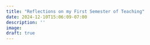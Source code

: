 ```yaml
---
title: "Reflections on my First Semester of Teaching"
date: 2024-12-10T15:06:09-07:00
description: ''
image:
draft: true
---
```

